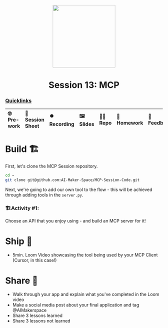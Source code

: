 <p align = "center" draggable=”false” ><img src="https://github.com/AI-Maker-Space/LLM-Dev-101/assets/37101144/d1343317-fa2f-41e1-8af1-1dbb18399719" 
     width="200px"
     height="auto"/>
</p>

## <h1 align="center" id="heading">Session 13: MCP</h1>

### [Quicklinks](https://github.com/AI-Maker-Space/AIE7/00_AIM_Quicklinks)

| 🤓 Pre-work | 📰 Session Sheet | ⏺️ Recording     | 🖼️ Slides        | 👨‍💻 Repo         | 📝 Homework      | 📁 Feedback       |
|:-----------------|:-----------------|:-----------------|:-----------------|:-----------------|:-----------------|:-----------------|


# Build 🏗️

First, let's clone the MCP Session repository.

```bash
cd ~
git clone git@github.com:AI-Maker-Space/MCP-Session-Code.git
```

Next, we're going to add our own tool to the flow - this will be achieved through adding tools in the `server.py`.

### 🏗️Activity #1: 

Choose an API that you enjoy using - and build an MCP server for it!

# Ship 🚢

- 5min. Loom Video showcasing the tool being used by your MCP Client (Cursor, in this case!)

# Share 🚀
- Walk through your app and explain what you've completed in the Loom video
- Make a social media post about your final application and tag @AIMakerspace
- Share 3 lessons learned
- Share 3 lessons not learned
